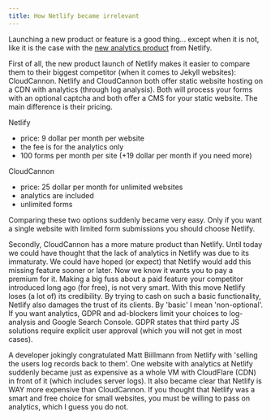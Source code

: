 ```yaml
---
title: How Netlify became irrelevant
---
```


Launching a new product or feature is a good thing... except when it is not, like it is the case with the [new analytics product](https://www.netlify.com/blog/2019/07/10/netlify-analytics---accurate-insights-without-performance-impacts/) from Netlify. 

First of all, the new product launch of Netlify makes it easier to compare them to their biggest competitor (when it comes to Jekyll websites): CloudCannon. Netlify and CloudCannon both offer static website hosting on a CDN with analytics (through log analysis). Both will process your forms with an optional captcha and both offer a CMS for your static website. The main difference is their pricing.

Netlify

- price: 9 dollar per month per website
- the fee is for the analytics only
- 100 forms per month per site (+19 dollar per month if you need more)

CloudCannon

- price: 25 dollar per month for unlimited websites
- analytics are included
- unlimited forms

Comparing these two options suddenly became very easy. Only if you want a single website with limited form submissions you should choose Netlify. 

Secondly, CloudCannon has a more mature product than Netlify. Until today we could have thought that the lack of analytics in Netlify was due to its immaturaty. We could have hoped (or expect) that Netlify would add this missing feature sooner or later. Now we know it wants you to pay a premium for it. Making a big fuss about a paid feature your competitor introduced long ago (for free), is not very smart. With this move Netlify loses (a lot of) its credibility. By trying to cash on such a basic functionality, Netlify also damages the trust of its clients. By 'basic' I mean 'non-optional'. If you want analytics, GDPR and ad-blockers limit your choices to log-analysis and Google Search Console. GDPR states that third party JS solutions require explicit user approval (which you will not get in most cases). 

A developer jokingly congratulated Matt Biillmann from Netlify with 'selling the users log records back to them'. One website with analytics at Netlify suddenly became just as expensive as a whole VM with CloudFlare (CDN) in front of it (which includes server logs). It also became clear that Netlify is WAY more expensive than CloudCannon. If you thought that Netlify was a smart and free choice for small websites, you must be willing to pass on analytics, which I guess you do not.
